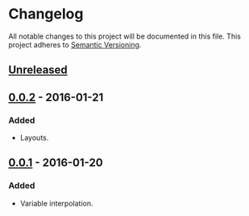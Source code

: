 # Changelog

All notable changes to this project will be documented in this file.
This project adheres to [Semantic Versioning](http://semver.org/).

## [Unreleased]

## [0.0.2] - 2016-01-21
### Added
- Layouts.

## [0.0.1] - 2016-01-20
### Added
- Variable interpolation.

[Unreleased]: https://github.com/maxdeviant/greshunkel/compare/v0.0.2...HEAD
[0.0.2]: https://github.com/maxdeviant/greshunkel/compare/v0.0.1...v0.0.2
[0.0.1]: https://github.com/maxdeviant/greshunkel/compare/e8c19f3...v0.0.1
